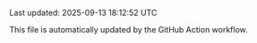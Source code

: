 Last updated: 2025-09-13 18:12:52 UTC

This file is automatically updated by the GitHub Action workflow.
